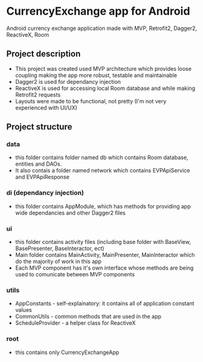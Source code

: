 # CurrencyExchange app for Android
Android currency exchange application made with MVP, Retrofit2, Dagger2, ReactiveX, Room

## Project description
* This project was created used MVP architecture which provides loose coupling making the app more robust, testable and maintainable
* Dagger2 is used for dependancy injection
* ReactiveX is used for accessing local Room database and while making Retrofit2 requests
* Layouts were made to be functional, not pretty (I'm not very experienced with UI/UX)

## Project structure
### data
* this folder contains folder named db which contains Room database, entities and DAOs. 
* It also contais a folder named network which contains EVPApiService and EVPApiResponse
### di (dependancy injection)
* this folder contains AppModule, which has methods for providing app wide dependancies and other Dagger2 files
### ui
* this folder contains activity files (including base folder with BaseView, BasePresenter, BaseInteractor, ect)
* Main folder contains MainActivity, MainPresenter, MainInteractor which do the majority of work in this app
* Each MVP component has it's own interface whose methods are being used to comunicate between MVP components
### utils
* AppConstants - self-explainatory: it contains all of application constant values
* CommonUtils - common methods that are used in the app
* ScheduleProvider - a helper class for ReactiveX
### root
* this contains only CurrencyExchangeApp
